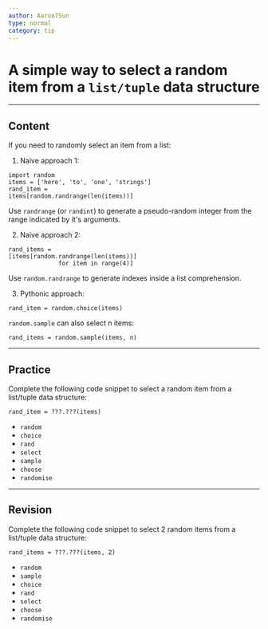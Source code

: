 ```yaml
---
author: Aaron7Sun
type: normal
category: tip
---
```


# A simple way to select a random item from a `list/tuple` data structure


---

## Content

If you need to randomly select an item from a list:

1) Naive approach 1:

```plain-text
import random
items = ['here', 'to', 'one', 'strings']
rand_item =
items[random.randrange(len(items))]
```

Use `randrange` (or `randint`) to generate a pseudo-random integer from the range indicated by it's arguments.

2) Naive approach 2:

```plain-text
rand_items =
[items[random.randrange(len(items))]
              for item in range(4)]
```

Use `random.randrange` to generate indexes inside a list comprehension.

3) Pythonic approach:

```plain-text
rand_item = random.choice(items)
```

`random.sample` can also select n items:

```plain-text
rand_items = random.sample(items, n)
```


---

## Practice

Complete the following code snippet to select a random item from a list/tuple data structure:

```plain-text
rand_item = ???.???(items)
```

- `random`
- `choice`
- `rand`
- `select`
- `sample`
- `choose`
- `randomise`


---

## Revision

Complete the following code snippet to select 2 random items from a list/tuple data structure:

```plain-text
rand_items = ???.???(items, 2)
```

- `random`
- `sample`
- `choice`
- `rand`
- `select`
- `choose`
- `randomise`
 
